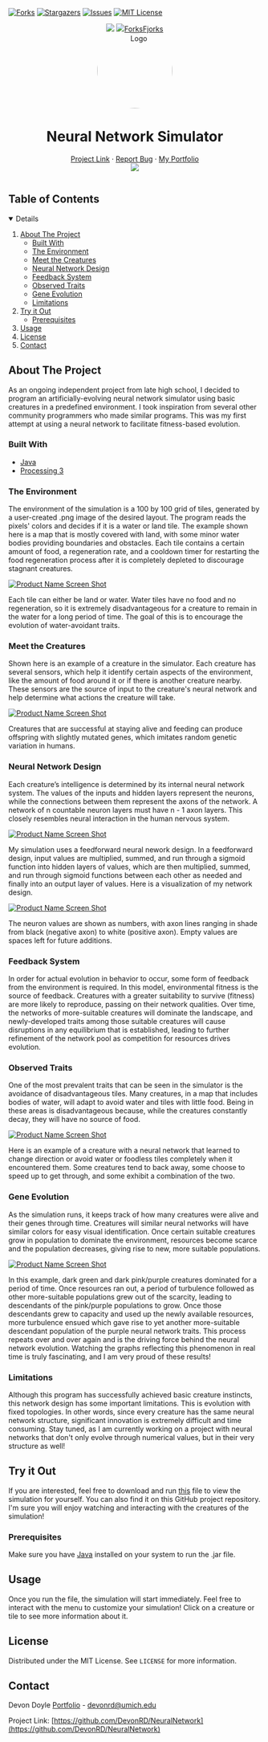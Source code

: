 [![Forks][forks-shield]][forks-url]
[![Stargazers][stars-shield]][stars-url]
[![Issues][issues-shield]][issues-url]
[![MIT License][license-shield]][license-url]

<!-- PROJECT LOGO -->
<p align="center">
  <a href="https://github.com/DevonRD/NeuralNetwork/network/members"><img src="https://img.shields.io/github/forks/DevonRD/NeuralNetwork?style=for-the-badge"></img></a>
  <a href=[forks-url]><img src=[forks-shield]>Forks</img>Fjorks</a>
  <br>
  <a href="https://github.com/DevonRD/NeuralNetwork">
    <img src="images/devon_suit.png" alt="Logo" width="150" height="150" style="border-radius: 50%;">
  </a>
  <h1 align="center">Neural Network Simulator</h1>
  <p align="center">
    <a href="https://github.com/DevonRD/NeuralNetwork">Project Link</a>
    ·
    <a href="https://github.com/DevonRD/NeuralNetwork/issues">Report Bug</a>
    ·
    <a href="https://devondoyle.com/">My Portfolio</a>
	<br>
    <a href="https://linkedin.com/in/devon-doyle/"><img src="https://img.shields.io/badge/-LinkedIn-black.svg?style=for-the-badge&logo=linkedin&colorB=555"></img></a>
  </p>
</p>

<!-- TABLE OF CONTENTS -->
<summary><h2 style="display: inline-block">Table of Contents</h2></summary>
<details open="open">
  <ol>
    <li>
      <a href="#about-the-project">About The Project</a>
      <ul>
        <li><a href="#built-with">Built With</a></li>
		<li><a href="#the-environment">The Environment</a></li>
		<li><a href="#meet-the-creatures">Meet the Creatures</a></li>
		<li><a href="#neural-network-design">Neural Network Design</a></li>
		<li><a href="#feedback-system">Feedback System</a></li>
		<li><a href="#observed-traits">Observed Traits</a></li>
		<li><a href="#gene-evolution">Gene Evolution</a></li>
		<li><a href="#limitations">Limitations</a></li>
      </ul>
    </li>
    <li>
      <a href="#try-it-out">Try it Out</a>
      <ul>
        <li><a href="#prerequisites">Prerequisites</a></li>
      </ul>
    </li>
    <li><a href="#usage">Usage</a></li>
    <li><a href="#license">License</a></li>
    <li><a href="#contact">Contact</a></li>
  </ol>
</details>

<!-- ABOUT THE PROJECT -->
## About The Project

As an ongoing independent project from late high school, I decided to program an artificially-evolving 
neural network simulator using basic creatures in a predefined environment. I took inspiration from 
several other community programmers who made similar programs. This was my first attempt at using a 
neural network to facilitate fitness-based evolution.

### Built With

* [Java](https://www.java.com/en/)
* [Processing 3](https://processing.org/)

### The Environment

The environment of the simulation is a 100 by 100 grid of tiles, generated by a user-created .png image 
of the desired layout. The program reads the pixels' colors and decides if it is a water or land tile. 
The example shown here is a map that is mostly covered with land, with some minor water bodies providing 
boundaries and obstacles. Each tile contains a certain amount of food, a regeneration rate, and a cooldown 
timer for restarting the food regeneration process after it is completely depleted to discourage stagnant 
creatures.

[![Product Name Screen Shot][environment-image]]()

Each tile can either be land or water. Water tiles have no food and no regeneration, so it is extremely 
disadvantageous for a creature to remain in the water for a long period of time. The goal of this is to 
encourage the evolution of water-avoidant traits.

### Meet the Creatures

Shown here is an example of a creature in the simulator. Each creature has several sensors, which help 
it identify certain aspects of the environment, like the amount of food around it or if there is another 
creature nearby. These sensors are the source of input to the creature's neural network and help determine 
what actions the creature will take.

[![Product Name Screen Shot][creature-image]]()

Creatures that are successful at staying alive and feeding can produce offspring with slightly mutated 
genes, which imitates random genetic variation in humans.

### Neural Network Design

Each creature’s intelligence is determined by its internal neural network system. The values of the inputs 
and hidden layers represent the neurons, while the connections between them represent the axons of the network. 
A network of n countable neuron layers must have n - 1 axon layers. This closely resembles neural interaction 
in the human nervous system.

[![Product Name Screen Shot][neuron-image]]()

My simulation uses a feedforward neural nework design. In a feedforward design, input values are multiplied, 
summed, and run through a sigmoid function into hidden layers of values, which are then multiplied, summed, 
and run through sigmoid functions between each other as needed and finally into an output layer of values.
Here is a visualization of my network design.

[![Product Name Screen Shot][neuralnet-image]]()

The neuron values are shown as numbers, with axon lines ranging in shade from black (negative axon) to white 
(positive axon). Empty values are spaces left for future additions.

### Feedback System

In order for actual evolution in behavior to occur, some form of feedback from the environment is required. 
In this model, environmental fitness is the source of feedback. Creatures with a greater suitability to survive 
(fitness) are more likely to reproduce, passing on their network qualities. Over time, the networks of 
more-suitable creatures will dominate the landscape, and newly-developed traits among those suitable creatures 
will cause disruptions in any equilibrium that is established, leading to further refinement of the network 
pool as competition for resources drives evolution.

### Observed Traits

One of the most prevalent traits that can be seen in the simulator is the avoidance of disadvantageous tiles. 
Many creatures, in a map that includes bodies of water, will adapt to avoid water and tiles with little food. 
Being in these areas is disadvantageous because, while the creatures constantly decay, they will have no 
source of food.

[![Product Name Screen Shot][trait-image]]()

Here is an example of a creature with a neural network that learned to change direction or avoid water or 
foodless tiles completely when it encountered them. Some creatures tend to back away, some choose to speed 
up to get through, and some exhibit a combination of the two.

### Gene Evolution

As the simulation runs, it keeps track of how many creatures were alive and their genes through time. 
Creatures will similar neural networks will have similar colors for easy visual identification. Once certain 
suitable creatures grow in population to dominate the environment, resources become scarce and the population 
decreases, giving rise to new, more suitable populations.

[![Product Name Screen Shot][timeline-image]]()

In this example, dark green and dark pink/purple creatures dominated for a period of time. Once resources 
ran out, a period of turbulence followed as other more-suitable populations grew out of the scarcity, leading 
to descendants of the pink/purple populations to grow. Once those descendants grew to capacity and used up the 
newly available resources, more turbulence ensued which gave rise to yet another more-suitable descendant 
population of the purple neural network traits. This process repeats over and over again and is the driving 
force behind the neural network evolution. Watching the graphs reflecting this phenomenon in real time is truly 
fascinating, and I am very proud of these results!

### Limitations

Although this program has successfully achieved basic creature instincts, this network design has some important 
limitations. This is evolution with fixed topologies. In other words, since every creature has the same neural 
network structure, significant innovation is extremely difficult and time consuming. Stay tuned, as I am currently 
working on a project with neural networks that don't only evolve through numerical values, but in their very 
structure as well!

<!-- GETTING STARTED -->
## Try it Out

If you are interested, feel free to download and run [this][download-jar] file to view the simulation for yourself. 
You can also find it on this GitHub project repository. I'm sure you will enjoy watching and interacting with 
the creatures of the simulation!

### Prerequisites

Make sure you have [Java](https://www.java.com/en/download/) installed on your system to run the .jar file.

<!-- USAGE EXAMPLES -->
## Usage

Once you run the file, the simulation will start immediately. Feel free to interact with the menu
to customize your simulation! Click on a creature or tile to see more information about it.

<!-- LICENSE -->
## License

Distributed under the MIT License. See `LICENSE` for more information.

<!-- CONTACT -->
## Contact

Devon Doyle [Portfolio](https://devondoyle.com/) - devonrd@umich.edu

Project Link: [https://github.com/DevonRD/NeuralNetwork](https://github.com/DevonRD/NeuralNetwork)

<!-- MARKDOWN LINKS & IMAGES -->
[forks-shield]: "https://img.shields.io/github/forks/DevonRD/NeuralNetwork"
[forks-url]: "https://github.com/DevonRD/NeuralNetwork/network/members"
[stars-shield]: https://img.shields.io/github/stars/DevonRD/NeuralNetwork?style=for-the-badge
[stars-url]: https://github.com/DevonRD/NeuralNetwork/stargazers
[issues-shield]: https://img.shields.io/github/issues/DevonRD/NeuralNetwork
[issues-url]: https://github.com/DevonRD/NeuralNetwork/issues
[license-shield]: https://img.shields.io/github/license/DevonRD/NeuralNetwork
[license-url]: https://github.com/DevonRD/NeuralNetwork/blob/master/LICENSE
[linkedin-shield]: https://img.shields.io/badge/-LinkedIn-black.svg?style=for-the-badge&logo=linkedin&colorB=555
[linkedin-url]: https://linkedin.com/in/devon-doyle/
[environment-image]: images/map.PNG
[creature-image]: images/creature.PNG
[neuron-image]: images/neuron-illustration.jpg
[neuralnet-image]: images/neural_net.PNG
[trait-image]: images/avoid_water.gif
[timeline-image]: images/timeline.PNG
[download-jar]: https://github.com/DevonRD/NeuralNetwork/blob/master/NeuralNetLatest.jar